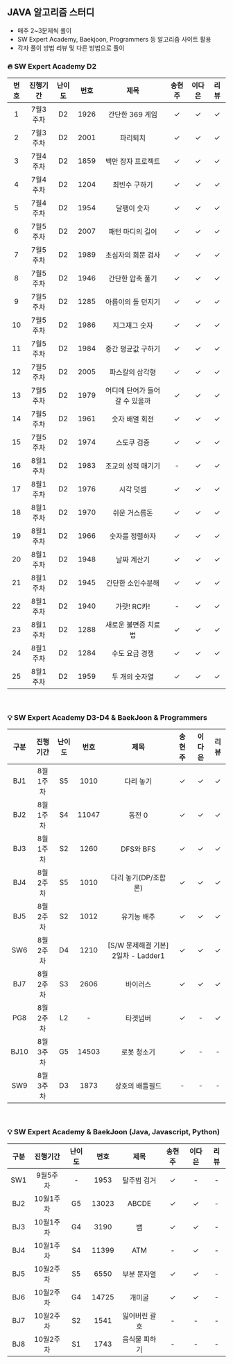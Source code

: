 ## JAVA 알고리즘 스터디
- 매주 2~3문제씩 풀이
- SW Expert Academy, Baekjoon, Programmers 등 알고리즘 사이트 활용
- 각자 풀이 방법 리뷰 및 다른 방법으로 풀이



### 🔥 SW Expert Academy D2

| 번호  | 진행기간  | 난이도 |  번호  |        제목         | 송현주 | 이다은 | 리뷰  |
|:---:|:-----:|:---:|:----:|:-----------------:|:---:|:---:|:---:|
|  1  | 7월3주차 | D2  | 1926 |    간단한 369 게임     |  ✓  |  ✓  |  ✓  |
|  2  | 7월3주차 | D2  | 2001 |       파리퇴치        |  ✓  |  ✓  |  ✓  |
|  3  | 7월4주차 | D2  | 1859 |    백만 장자 프로젝트     |  ✓  |  ✓  |  ✓  |
|  4  | 7월4주차 | D2  | 1204 |      최빈수 구하기      |  ✓  |  ✓  |  ✓  |
|  5  | 7월4주차 | D2  | 1954 |      달팽이 숫자       |  ✓  |  ✓  |  ✓  |
|  6  | 7월5주차 | D2  | 2007 |     패턴 마디의 길이     |  ✓  |  ✓  |  ✓  |
|  7  | 7월5주차 | D2  | 1989 |    초심자의 회문 검사     |  ✓  |  ✓  |  ✓  |
|  8  | 7월5주차 | D2  | 1946 |     간단한 압축 풀기     |  ✓  |  ✓  |  ✓  |
|  9  | 7월5주차 | D2  | 1285 |    아름이의 돌 던지기     |  ✓  |  ✓  |  ✓  |
| 10  | 7월5주차 | D2  | 1986 |      지그재그 숫자      |  ✓  |  ✓  |  ✓  |
| 11  | 7월5주차 | D2  | 1984 |    중간 평균값 구하기     |  ✓  |  ✓  |  ✓  |
| 12  | 7월5주차 | D2  | 2005 |     파스칼의 삼각형      |  ✓  |  ✓  |  ✓  |
| 13  | 7월5주차 | D2  | 1979 | 어디에 단어가 들어갈 수 있을까 |  ✓  |  ✓  |  ✓  |
| 14  | 7월5주차 | D2  | 1961 |     숫자 배열 회전      |  ✓  |  ✓  |  ✓  |
| 15  | 7월5주차 | D2  | 1974 |      스도쿠 검증       |  ✓  |  ✓  |  ✓  |
| 16  | 8월1주차 | D2  | 1983 |    조교의 성적 매기기     |  -  |  ✓  |  ✓  |
| 17  | 8월1주차 | D2  | 1976 |       시각 덧셈       |  ✓  |  ✓  |  ✓  |
| 18  | 8월1주차 | D2  | 1970 |      쉬운 거스름돈      |  ✓  |  ✓  |  ✓  |
| 19  | 8월1주차 | D2  | 1966 |     숫자를 정렬하자      |  ✓  |  ✓  |  ✓  |
| 20  | 8월1주차 | D2  | 1948 |      날짜 계산기       |  ✓  |  ✓  |  ✓  |
| 21  | 8월1주차 | D2  | 1945 |     간단한 소인수분해     |  ✓  |  ✓  |  ✓  |
| 22  | 8월1주차 | D2  | 1940 |     가랏! RC카!      |  -  |  ✓  |  ✓  |
| 23  | 8월1주차 | D2  | 1288 |    새로운 불면증 치료법    |  ✓  |  ✓  |  ✓  |
| 24  | 8월1주차 | D2  | 1284 |     수도 요금 경쟁      |  ✓  |  ✓  |  ✓  |
| 25  | 8월1주차 | D2  | 1959 |     두 개의 숫자열      |  ✓  |  ✓  |  ✓  |


<br/>

### 💡 SW Expert Academy D3-D4 & BaekJoon & Programmers
|구분|  진행기간  | 난이도 |  번호  |        제목         | 송현주 | 이다은  | 리뷰  |
|:---:|:-----:|:---:|:----:|:-----------------:|:--:|:----:|:---:|
|BJ1| 8월1주차| S5  | 1010 |    다리 놓기   |  ✓ |  ✓   | ✓ |
|BJ2| 8월1주차| S4  | 11047 |   동전 0   |  ✓ |  ✓   | ✓  |
|BJ3| 8월1주차| S2  | 1260 |    DFS와 BFS   |  ✓ |  ✓   | ✓  |
|BJ4| 8월2주차| S5  | 1010 |    다리 놓기(DP/조합론)  |  ✓ |  ✓   | ✓  |
|BJ5| 8월2주차| S2  | 1012 |    유기농 배추   |  ✓ |  ✓   |  ✓  |
|SW6| 8월2주차| D4  | 1210 |    [S/W 문제해결 기본] 2일차 - Ladder1   |  ✓ |  ✓  |  ✓  |
|BJ7| 8월2주차| S3  | 2606 |    바이러스   |  ✓ |  ✓   |  ✓  |
|PG8| 8월2주차| L2  | - |    타겟넘버   |  ✓ |  -  |  ✓  |
|BJ10| 8월3주차| G5  | 14503 |  로봇 청소기  |  ✓  | -  |  -  |
|SW9| 8월3주차| D3  | 1873 |    상호의 배틀필드   |  - | -  |  -  |

<br/>

### 💡 SW Expert Academy & BaekJoon (Java, Javascript, Python)
|구분|  진행기간  | 난이도 |  번호  |        제목         | 송현주 | 이다은  | 리뷰  |
|:---:|:-----:|:---:|:----:|:-----------------:|:--:|:----:|:---:|
|SW1| 9월5주차| - | 1953 |   탈주범 검거   |  ✓  |  -  | - |
|BJ2| 10월1주차| G5 | 13023 |   ABCDE   |  ✓  |  ✓  | - |
|BJ3| 10월1주차| G4 | 3190 |   뱀   |  ✓  |  ✓  | - |
|BJ4| 10월1주차| S4 | 11399 |   ATM   |  -  |  ✓  | - |
|BJ5| 10월2주차| S5 | 6550 |   부분 문자열   |  ✓  |  ✓  | - |
|BJ6| 10월2주차| G4 | 14725 |   개미굴   |  ✓  |  ✓  | - |
|BJ7| 10월2주차| S2 | 1541 |   잃어버린 괄호   |  -  |  -  | - |
|BJ8| 10월2주차| S1 | 1743 |   음식물 피하기   |  -  |  -  | - |


